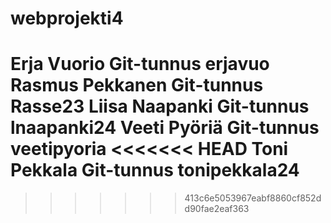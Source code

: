 # webprojekti4
Erja Vuorio Git-tunnus erjavuo
Rasmus Pekkanen Git-tunnus Rasse23
Liisa Naapanki Git-tunnus lnaapanki24
Veeti Pyöriä Git-tunnus veetipyoria
<<<<<<< HEAD
Toni Pekkala Git-tunnus tonipekkala24
=======
>>>>>>> 413c6e5053967eabf8860cf852dd90fae2eaf363
